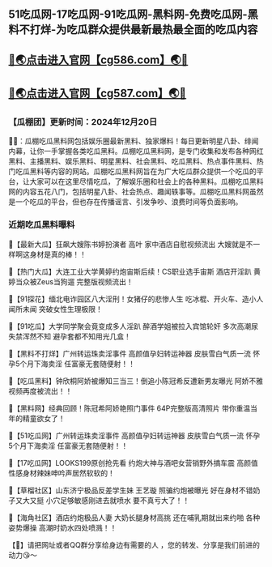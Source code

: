 51吃瓜网-17吃瓜网-91吃瓜网-黑料网-免费吃瓜网-黑料不打烊-为吃瓜群众提供最新最热最全面的吃瓜内容
----
[🔞🌏点击进入官网【cg586.com】🌏🔞](https://911avmadou.github.io/)
----
[🔞🌏点击进入官网【cg587.com】🌏🔞](https://911avmadou.github.io/)
----
<h3>【瓜棚团】更新时间：2024年12月20日</h3>

🔞📢：瓜棚吃瓜黑料网包括娱乐圈最新黑料、独家爆料！每日更新明星八卦、绯闻内幕，让你一手掌握各类吃瓜黑料。瓜棚吃瓜黑料网，是专门收集和发布各种网红黑料、主播黑料、娱乐黑料、明星黑料、社会黑料、吃瓜黑料、热点事件黑料、热门吃瓜黑料等内容的网站。瓜棚吃瓜黑料网旨在为广大吃瓜群众提供一个吃瓜的平台，让大家可以在这里尽情吃瓜，了解娱乐圈和社会上的各种黑料。瓜棚吃瓜黑料网的内容五花八门，包括明星八卦、社会热点、趣闻轶事等。瓜棚吃瓜黑料网虽然是一个吃瓜的平台，但也存在传播谣言、引发争吵、浪费时间等负面影响。

<h3>近期吃瓜黑料曝料</h3>

📢【最新大瓜】狂飙大嫂陈书婷扮演者 高叶 家中酒店自慰视频流出 大嫂就是不一样啊这身材是真的棒！！

📢【热门大瓜】大连工业大学黄婷约炮宙斯后续！CS职业选手宙斯 酒店开淫趴 黄婷当众被Zeus当狗遛 完整版视频流出！

📢【91探花】缅北电诈园区八大淫刑！女猪仔的悲惨人生 吃冰棍、开火车、造小人闻所未闻 突破女性生理极限！

📢【91吃瓜】大学同学聚会竟变成多人淫趴 醉酒学姐被拉入宾馆轮奸 多次高潮尿失禁浑然不知 避孕套都不知用光几盒！

📢【黑料不打烊】广州转运珠卖淫事件 高颜值孕妇转运神器 皮肤雪白气质一流 怀孕5个月下海卖淫 任富豪无套随便射！！

📢【吃瓜黑料】钟欣桐阿娇被爆知三当三！倒追小陈冠希反遭新男友曝光 阿娇不雅视频再度被流出！！

📢【黑料网】经典回顾！陈冠希阿娇艳照门事件 64P完整版高清照片 带你重温当年的精童欲女了！

📢【51吃瓜网】广州转运珠卖淫事件 高颜值孕妇转运神器 皮肤雪白气质一流 怀孕5个月下海卖淫 任富豪无套随便射！！

📢【17吃瓜网】LOOKS199原创抢先看 约炮大神与酒吧女营销野外搞车震 高颜值性感身材辣妹呻吟声居然软软的！

📢【草榴社区】山东济宁极品反差学生妹 王艺璇 照骗约炮被曝光 好在身材不错奶子又大又挺 小穴足够敏感刚进去就喷水 要不真亏大了！！

📢【海角社区】酒店约炮极品人妻 大奶长腿身材高挑 还在哺乳期就出来约啪 各种姿势爆操 高潮时奶水四处喷溅！！

【🔞】请把网址或者QQ群分享给身边有需要的人 ，您的转发、分享是我们前进的动力😘～


